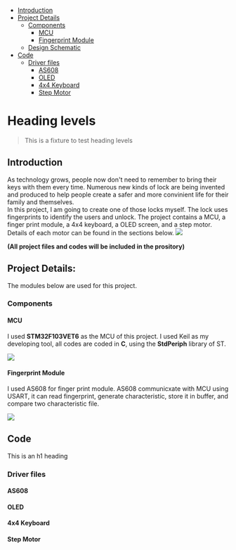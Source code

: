 - [Introduction](#introduction)
- [Project Details](#project-details)
  * [Components](#components)
    + [MCU](#mcu)
    + [Fingerprint Module](#sub-sub-heading-2)
  * [Design Schematic](#sub-heading-2)
- [Code](#heading-2)
  * [Driver files](#sub-heading-3)
    + [AS608](#sub-sub-heading-3)
    + [OLED](#sub-sub-heading-4)
    + [4x4 Keyboard](#sub-sub-heading-5)
    + [Step Motor](#sub-sub-heading-6)


# Heading levels

> This is a fixture to test heading levels

<!-- toc -->

## Introduction
As technology grows, people now don't need to remember to bring their keys with them every time.
Numerous new kinds of lock are being invented and produced to help people create a safer and more convinient life for their family and themselves.\
In this project, I am going to create one of those locks myself. The lock uses fingerprints to identify the users and unlock. The project contains a MCU, a finger print module,
a 4x4 keyboard, a OLED screen, and a step motor. Details of each motor can be found in the sections below.
![](image/Project.jpg)

**(All project files and codes will be included in the prository)**

## Project Details:

The modules below are used for this project.

### Components

#### MCU
I used **STM32F103VET6** as the MCU of this project. I used Keil as my developing tool, all codes are coded in **C**, using the **StdPeriph** library of ST.

![](https://github.com/jiwu66/Smart_Lock_Project/blob/main/image/ee96a469af56a7de4c5dc01b580b70b.jpg)

#### Fingerprint Module
I used AS608 for finger print module. AS608 communicxate with MCU using USART, it can read fingerprint, generate characteristic, store it in buffer, and compare two characteristic file.

![](https://github.com/jiwu66/Smart_Lock_Project/blob/main/image/AS608.jpg)

## Code

This is an h1 heading

### Driver files

#### AS608

#### OLED

#### 4x4 Keyboard

#### Step Motor

